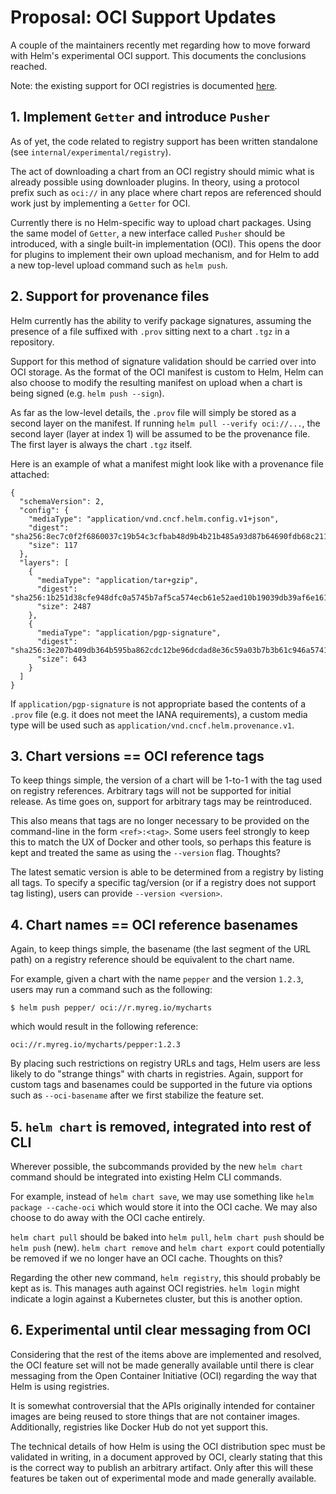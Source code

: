 # Proposal: OCI Support Updates

A couple of the maintainers recently met regarding how to move forward with Helm's experimental OCI support. This documents the conclusions reached.

Note: the existing support for OCI registries is documented [here](https://helm.sh/docs/topics/registries/).

## 1. Implement `Getter` and introduce `Pusher`

As of yet, the code related to registry support has been written standalone (see `internal/experimental/registry`).

The act of downloading a chart from an OCI registry should mimic what is already possible using downloader plugins. In theory, using a protocol prefix such as `oci://` in any place where chart repos are referenced should work just by implementing a `Getter` for OCI.

Currently there is no Helm-specific way to upload chart packages. Using the same model of `Getter`, a new interface called `Pusher` should be introduced, with a single built-in implementation (OCI). This opens the door for plugins to implement their own upload mechanism, and for Helm to add a new top-level upload command such as `helm push`.


## 2. Support for provenance files

Helm currently has the ability to verify package signatures, assuming the presence of a file suffixed with `.prov` sitting next to a chart `.tgz` in a repository.

Support for this method of signature validation should be carried over into OCI storage. As the format of the OCI manifest is custom to Helm, Helm can also choose to modify the resulting manifest on upload when a chart is being signed (e.g. `helm push --sign`).

As far as the low-level details, the `.prov` file will simply be stored as a second layer on the manifest. If running `helm pull --verify oci://...`, the second layer (layer at index 1) will be assumed to be the provenance file. The first layer is always the chart `.tgz` itself.

Here is an example of what a manifest might look like with a provenance file attached:

```
{
  "schemaVersion": 2,
  "config": {
    "mediaType": "application/vnd.cncf.helm.config.v1+json",
    "digest": "sha256:8ec7c0f2f6860037c19b54c3cfbab48d9b4b21b485a93d87b64690fdb68c2111",
    "size": 117
  },
  "layers": [
    {
      "mediaType": "application/tar+gzip",
      "digest": "sha256:1b251d38cfe948dfc0a5745b7af5ca574ecb61e52aed10b19039db39af6e1617",
      "size": 2487
    },
    {
      "mediaType": "application/pgp-signature",
      "digest": "sha256:3e207b409db364b595ba862cdc12be96dcdad8e36c59a03b7b3b61c946a5741a",
      "size": 643
    }
  ]
}

```

If `application/pgp-signature` is not appropriate based the contents of a `.prov` file (e.g. it does not meet the IANA requirements), a custom media type will be used such as `application/vnd.cncf.helm.provenance.v1`.

## 3. Chart versions == OCI reference tags

To keep things simple, the version of a chart will be 1-to-1 with the tag used on registry references. Arbitrary tags will not be supported for initial release. As time goes on, support for arbitrary tags may be reintroduced.

This also means that tags are no longer necessary to be provided on the command-line in the form `<ref>:<tag>`. Some users feel strongly to keep this to match the UX of Docker and other tools, so perhaps this feature is kept and treated the same as using the `--version` flag. Thoughts?

The latest sematic version is able to be determined from a registry by listing all tags. To specify a specific tag/version (or if a registry does not support tag listing), users can provide `--version <version>`.

## 4. Chart names == OCI reference basenames

Again, to keep things simple, the basename (the last segment of the URL path) on a registry reference should be equivalent to the chart name. 

For example, given a chart with the name `pepper` and the version `1.2.3`, users may run a command such as the following:

```
$ helm push pepper/ oci://r.myreg.io/mycharts
```

which would result in the following reference:

```
oci://r.myreg.io/mycharts/pepper:1.2.3
```

By placing such restrictions on registry URLs and tags, Helm users are less likely to do "strange things" with charts in registries. Again, support for custom tags and basenames could be supported in the future via options such as `--oci-basename` after we first stabilize the feature set.

## 5. `helm chart` is removed, integrated into rest of CLI

Wherever possible, the subcommands provided by the new `helm chart` command should be integrated into existing Helm CLI commands.

For example, instead of `helm chart save`, we may use something like `helm package --cache-oci` which would store it into the OCI cache. We may also choose to do away with the OCI cache entirely.

`helm chart pull` should be baked into `helm pull`, `helm chart push` should be `helm push` (new). `helm chart remove` and `helm chart export` could potentially be removed if we no longer have an OCI cache. Thoughts on this?

Regarding the other new command, `helm registry`, this should probably be kept as is. This manages auth against OCI registries. `helm login` might indicate a login against a Kubernetes cluster, but this is another option.


## 6. Experimental until clear messaging from OCI

Considering that the rest of the items above are implemented and resolved, the OCI feature set will not be made generally available until there is clear messaging from the Open Container Initiative (OCI) regarding the way that Helm is using registries.

It is somewhat controversial that the APIs originally intended for container images are being reused to store things that are not container images. Additionally, registries like Docker Hub do not yet support this.

The technical details of how Helm is using the OCI distribution spec must be validated in writing, in a document approved by OCI, clearly stating that this is the correct way to publish an arbitrary artifact. Only after this will these features be taken out of experimental mode and made generally available.
